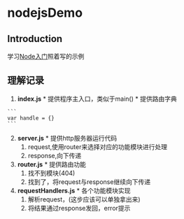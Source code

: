 # nodejsDemo

## Introduction

  学习[Node入门](http://www.nodebeginner.org/index-zh-cn.html)照着写的示例

## 理解记录

  1. **index.js**
    * 提供程序主入口，类似于main()
    * 提供路由字典

    ```
    var handle = {}
    ```

  2. **server.js**
    * 提供http服务器运行代码
      1. request,使用router来选择对应的功能模块进行处理
      2. response,向下传递
  3. **router.js**
    * 提供路由功能
      1. 找不到模块(404)
      2. 找到了，将request与response继续向下传递
  4. **requestHandlers.js**
    * 各个功能模块实现
      1. 解析request，(这步应该可以单独拿出来)
      2. 将结果通过response发回，error提示
